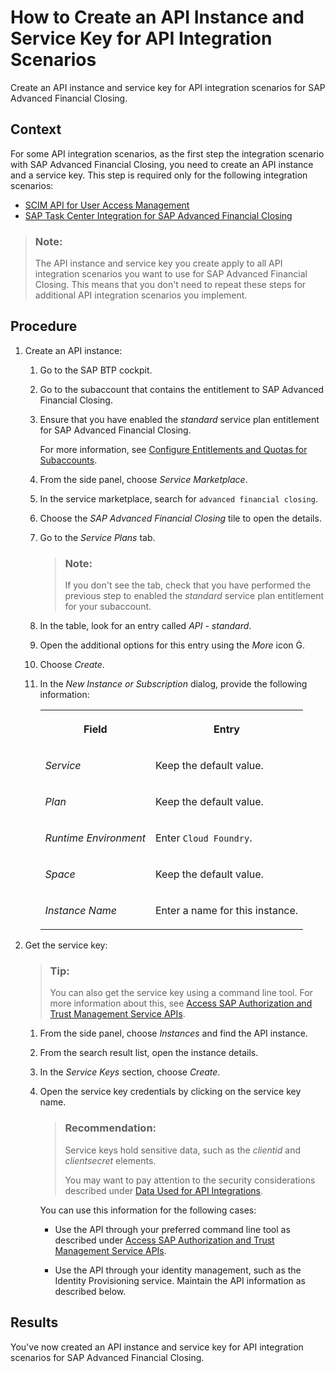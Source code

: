 <!-- loio405806439e3e4cbc8b34c49d1d15d91a -->

<link rel="stylesheet" type="text/css" href="../css/sap-icons.css"/>

# How to Create an API Instance and Service Key for API Integration Scenarios

Create an API instance and service key for API integration scenarios for SAP Advanced Financial Closing.



## Context

For some API integration scenarios, as the first step the integration scenario with SAP Advanced Financial Closing, you need to create an API instance and a service key. This step is required only for the following integration scenarios:

-   [SCIM API for User Access Management](scim-api-for-user-access-management-3f44fda.md)
-   [SAP Task Center Integration for SAP Advanced Financial Closing](sap-task-center-integration-for-sap-advanced-financial-closing-625bfc3.md)

> ### Note:  
> The API instance and service key you create apply to all API integration scenarios you want to use for SAP Advanced Financial Closing. This means that you don't need to repeat these steps for additional API integration scenarios you implement.



## Procedure

1.  Create an API instance:

    1.  Go to the SAP BTP cockpit.

    2.  Go to the subaccount that contains the entitlement to SAP Advanced Financial Closing.

    3.  Ensure that you have enabled the *standard* service plan entitlement for SAP Advanced Financial Closing.

        For more information, see [Configure Entitlements and Quotas for Subaccounts](https://help.sap.com/docs/btp/sap-business-technology-platform/configure-entitlements-and-quotas-for-subaccounts).

    4.  From the side panel, choose *Service Marketplace*.

    5.  In the service marketplace, search for `advanced financial closing`.

    6.  Choose the *SAP Advanced Financial Closing* tile to open the details.

    7.  Go to the *Service Plans* tab.

        > ### Note:  
        > If you don't see the tab, check that you have performed the previous step to enabled the *standard* service plan entitlement for your subaccount.

    8.  In the table, look for an entry called *API - standard*.

    9.  Open the additional options for this entry using the *More* icon <span class="SAP-icons-V5"></span>.

    10. Choose *Create*.

    11. In the *New Instance or Subscription* dialog, provide the following information:


        <table>
        <tr>
        <th valign="top">

        Field
        
        </th>
        <th valign="top">

        Entry
        
        </th>
        </tr>
        <tr>
        <td valign="top">
        
        *Service*
        
        </td>
        <td valign="top">
        
        Keep the default value.
        
        </td>
        </tr>
        <tr>
        <td valign="top">
        
        *Plan*
        
        </td>
        <td valign="top">
        
        Keep the default value.
        
        </td>
        </tr>
        <tr>
        <td valign="top">
        
        *Runtime Environment*
        
        </td>
        <td valign="top">
        
        Enter `Cloud Foundry`.
        
        </td>
        </tr>
        <tr>
        <td valign="top">
        
        *Space*
        
        </td>
        <td valign="top">
        
        Keep the default value.
        
        </td>
        </tr>
        <tr>
        <td valign="top">
        
        *Instance Name*
        
        </td>
        <td valign="top">
        
        Enter a name for this instance.
        
        </td>
        </tr>
        </table>
        

2.  Get the service key:

    > ### Tip:  
    > You can also get the service key using a command line tool. For more information about this, see [Access SAP Authorization and Trust Management Service APIs](https://help.sap.com/docs/BTP/65de2977205c403bbc107264b8eccf4b/ebc9113a520e495ea5fb759b9a7929f2.html).

    1.  From the side panel, choose *Instances* and find the API instance.

    2.  From the search result list, open the instance details.

    3.  In the *Service Keys* section, choose *Create*.

    4.  Open the service key credentials by clicking on the service key name.

        > ### Recommendation:  
        > Service keys hold sensitive data, such as the *clientid* and *clientsecret* elements.
        > 
        > You may want to pay attention to the security considerations described under [Data Used for API Integrations](../Security/data-used-for-api-integrations-62f0a49.md).

        You can use this information for the following cases:

        -   Use the API through your preferred command line tool as described under [Access SAP Authorization and Trust Management Service APIs](https://help.sap.com/docs/BTP/65de2977205c403bbc107264b8eccf4b/ebc9113a520e495ea5fb759b9a7929f2.html).

        -   Use the API through your identity management, such as the Identity Provisioning service. Maintain the API information as described below.






<a name="loio405806439e3e4cbc8b34c49d1d15d91a__result_edz_tfr_pzb"/>

## Results

You've now created an API instance and service key for API integration scenarios for SAP Advanced Financial Closing.

